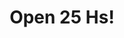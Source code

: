 ---
title: "Open 25 Hs!"
url: /ciudad-autonoma-de-buenos-aires/open-25-hs-monroe/
shop: comodidad
---